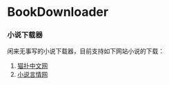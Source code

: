 # BookDownloader

### 小说下载器

闲来无事写的小说下载器，目前支持如下网站小说的下载：

1. [猫扑中文网](http://www.mpzw.com)
2. [小说言情网](http://www.xsyqw.com)
